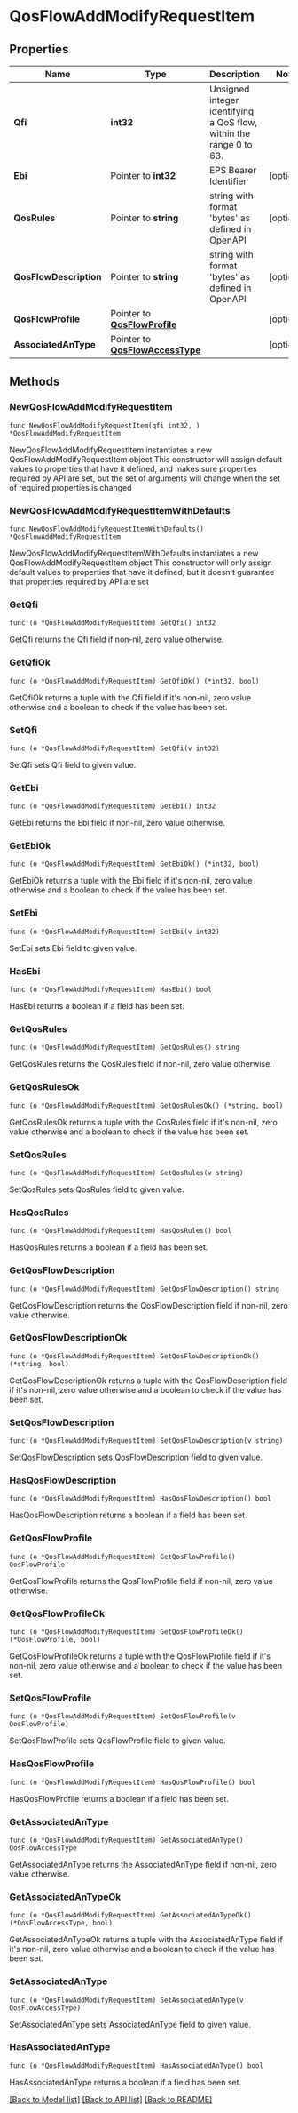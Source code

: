 # QosFlowAddModifyRequestItem

## Properties

Name | Type | Description | Notes
------------ | ------------- | ------------- | -------------
**Qfi** | **int32** | Unsigned integer identifying a QoS flow, within the range 0 to 63. | 
**Ebi** | Pointer to **int32** | EPS Bearer Identifier | [optional] 
**QosRules** | Pointer to **string** | string with format &#39;bytes&#39; as defined in OpenAPI | [optional] 
**QosFlowDescription** | Pointer to **string** | string with format &#39;bytes&#39; as defined in OpenAPI | [optional] 
**QosFlowProfile** | Pointer to [**QosFlowProfile**](QosFlowProfile.md) |  | [optional] 
**AssociatedAnType** | Pointer to [**QosFlowAccessType**](QosFlowAccessType.md) |  | [optional] 

## Methods

### NewQosFlowAddModifyRequestItem

`func NewQosFlowAddModifyRequestItem(qfi int32, ) *QosFlowAddModifyRequestItem`

NewQosFlowAddModifyRequestItem instantiates a new QosFlowAddModifyRequestItem object
This constructor will assign default values to properties that have it defined,
and makes sure properties required by API are set, but the set of arguments
will change when the set of required properties is changed

### NewQosFlowAddModifyRequestItemWithDefaults

`func NewQosFlowAddModifyRequestItemWithDefaults() *QosFlowAddModifyRequestItem`

NewQosFlowAddModifyRequestItemWithDefaults instantiates a new QosFlowAddModifyRequestItem object
This constructor will only assign default values to properties that have it defined,
but it doesn't guarantee that properties required by API are set

### GetQfi

`func (o *QosFlowAddModifyRequestItem) GetQfi() int32`

GetQfi returns the Qfi field if non-nil, zero value otherwise.

### GetQfiOk

`func (o *QosFlowAddModifyRequestItem) GetQfiOk() (*int32, bool)`

GetQfiOk returns a tuple with the Qfi field if it's non-nil, zero value otherwise
and a boolean to check if the value has been set.

### SetQfi

`func (o *QosFlowAddModifyRequestItem) SetQfi(v int32)`

SetQfi sets Qfi field to given value.


### GetEbi

`func (o *QosFlowAddModifyRequestItem) GetEbi() int32`

GetEbi returns the Ebi field if non-nil, zero value otherwise.

### GetEbiOk

`func (o *QosFlowAddModifyRequestItem) GetEbiOk() (*int32, bool)`

GetEbiOk returns a tuple with the Ebi field if it's non-nil, zero value otherwise
and a boolean to check if the value has been set.

### SetEbi

`func (o *QosFlowAddModifyRequestItem) SetEbi(v int32)`

SetEbi sets Ebi field to given value.

### HasEbi

`func (o *QosFlowAddModifyRequestItem) HasEbi() bool`

HasEbi returns a boolean if a field has been set.

### GetQosRules

`func (o *QosFlowAddModifyRequestItem) GetQosRules() string`

GetQosRules returns the QosRules field if non-nil, zero value otherwise.

### GetQosRulesOk

`func (o *QosFlowAddModifyRequestItem) GetQosRulesOk() (*string, bool)`

GetQosRulesOk returns a tuple with the QosRules field if it's non-nil, zero value otherwise
and a boolean to check if the value has been set.

### SetQosRules

`func (o *QosFlowAddModifyRequestItem) SetQosRules(v string)`

SetQosRules sets QosRules field to given value.

### HasQosRules

`func (o *QosFlowAddModifyRequestItem) HasQosRules() bool`

HasQosRules returns a boolean if a field has been set.

### GetQosFlowDescription

`func (o *QosFlowAddModifyRequestItem) GetQosFlowDescription() string`

GetQosFlowDescription returns the QosFlowDescription field if non-nil, zero value otherwise.

### GetQosFlowDescriptionOk

`func (o *QosFlowAddModifyRequestItem) GetQosFlowDescriptionOk() (*string, bool)`

GetQosFlowDescriptionOk returns a tuple with the QosFlowDescription field if it's non-nil, zero value otherwise
and a boolean to check if the value has been set.

### SetQosFlowDescription

`func (o *QosFlowAddModifyRequestItem) SetQosFlowDescription(v string)`

SetQosFlowDescription sets QosFlowDescription field to given value.

### HasQosFlowDescription

`func (o *QosFlowAddModifyRequestItem) HasQosFlowDescription() bool`

HasQosFlowDescription returns a boolean if a field has been set.

### GetQosFlowProfile

`func (o *QosFlowAddModifyRequestItem) GetQosFlowProfile() QosFlowProfile`

GetQosFlowProfile returns the QosFlowProfile field if non-nil, zero value otherwise.

### GetQosFlowProfileOk

`func (o *QosFlowAddModifyRequestItem) GetQosFlowProfileOk() (*QosFlowProfile, bool)`

GetQosFlowProfileOk returns a tuple with the QosFlowProfile field if it's non-nil, zero value otherwise
and a boolean to check if the value has been set.

### SetQosFlowProfile

`func (o *QosFlowAddModifyRequestItem) SetQosFlowProfile(v QosFlowProfile)`

SetQosFlowProfile sets QosFlowProfile field to given value.

### HasQosFlowProfile

`func (o *QosFlowAddModifyRequestItem) HasQosFlowProfile() bool`

HasQosFlowProfile returns a boolean if a field has been set.

### GetAssociatedAnType

`func (o *QosFlowAddModifyRequestItem) GetAssociatedAnType() QosFlowAccessType`

GetAssociatedAnType returns the AssociatedAnType field if non-nil, zero value otherwise.

### GetAssociatedAnTypeOk

`func (o *QosFlowAddModifyRequestItem) GetAssociatedAnTypeOk() (*QosFlowAccessType, bool)`

GetAssociatedAnTypeOk returns a tuple with the AssociatedAnType field if it's non-nil, zero value otherwise
and a boolean to check if the value has been set.

### SetAssociatedAnType

`func (o *QosFlowAddModifyRequestItem) SetAssociatedAnType(v QosFlowAccessType)`

SetAssociatedAnType sets AssociatedAnType field to given value.

### HasAssociatedAnType

`func (o *QosFlowAddModifyRequestItem) HasAssociatedAnType() bool`

HasAssociatedAnType returns a boolean if a field has been set.


[[Back to Model list]](../README.md#documentation-for-models) [[Back to API list]](../README.md#documentation-for-api-endpoints) [[Back to README]](../README.md)


